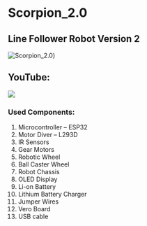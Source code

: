 # Scorpion_2.0
## Line Follower Robot Version 2
![Scorpion_2.0](https://github.com/hasibkyau/Scorpion_2.0_The_Line_Follower_Robot/blob/master/scorpion.jpg))

## YouTube:
![](https://youtu.be/bVAy8VdHufU?si=jfGNZTV4sEsgE3Dn)

### Used Components:
1.	Microcontroller – ESP32
2.	Motor Diver – L293D
3.	IR Sensors
4.	Gear Motors
5.	Robotic Wheel
6.	Ball Caster Wheel 
7.	Robot Chassis
8.	OLED Display
9.	Li-on Battery
11.	Lithium Battery Charger 
12.	Jumper Wires
14.	Vero Board
15.	USB cable

